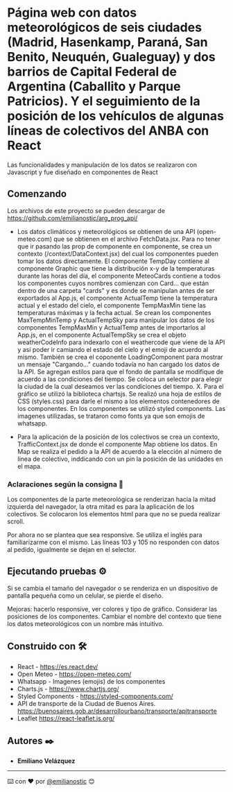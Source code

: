 # Página web con datos meteorológicos de seis ciudades (Madrid, Hasenkamp, Paraná, San Benito, Neuquén, Gualeguay) y dos barrios de Capital Federal de Argentina (Caballito y Parque Patricios). Y el seguimiento de la posición de los vehículos de algunas líneas de colectivos del ANBA con React

Las funcionalidades y manipulación de los datos se realizaron con Javascript y fue diseñado en componentes de React

## Comenzando 

Los archivos de este proyecto se pueden descargar de  https://github.com/emilianostic/arg_prog_api/

* Los datos climáticos y meteorológicos se obtienen de una API (open-meteo.com) que se obtienen en el archivo FetchData.jsx. Para no tener que ir pasando las prop de componente en componente, se crea un contexto (/context/DataContext.jsx) del cual los componentes pueden tomar los datos directamente.
El componente TempDay contiene al componente Graphic que tiene la distribución x-y de la temperaturas durante las horas del día, el componente MeteoCards contiene a todos los componentes cuyos nombres comienzan con Card... que están dentro de una carpeta "cards" y es donde se manipulan antes de ser exportados al App.js, el componente ActualTemp tiene la temperatura actual y el estado del cielo, el componente TempMaxMin tiene las temperaturas máximas y la fecha actual. Se crean los componentes MaxTempMinTemp y ActualTempSky para manipular los datos de los componentes TempMaxMin y ActualTemp antes de importarlos al App.js, en el componente ActualTempSky se crea el objeto weatherCodeInfo para indexarlo con el weathercode que viene de la API y así poder ir camiando el estado del cielo y el emoji de acuerdo al mismo. También se crea el coponente LoadingComponent para mostrar un mensaje "Cargando..." cuando todavía no han cargado los datos de la API. Se agregan estilos para que el fondo de pantalla se modifique de acuerdo a las condiciones del tiempo. Se coloca un selector para elegir la ciudad de la cual deseamos ver las condiciones del tiempo.
X.
Para el gráfico se utilizó la biblioteca chartsjs.
Se realizó una hoja de estilos de CSS (styles.css) para darle el mismo a los elementos contenedores de los componentes. En los componentes se utilizó styled components.
Las imagenes utilizadas, se trataron como fonts ya que son emojis de whatsapp.


* Para la aplicación de la posición de los colectivos se crea un contexto, TrafficContext.jsx de donde el componente Map obtiene los datos. En Map se realiza el pedido a la API de acuerdo a la elección al número de línea de colectivo, inddicando con un pin la posición de las unidades en el mapa. 



### Aclaraciones según la consigna 🔧

Los componentes de la parte meteorológica se renderizan hacia la mitad izquierda del navegador, la otra mitad es para la aplicación de los colectivos. Se colocaron los elementos html para que no se pueda realizar scroll.

Por ahora no se plantea que sea responsive.
Se utiliza el inglés para familiarizarme con el mismo.
Las líneas 103 y 105 no responden con datos al pedido, igualmente se dejan en el selector.


## Ejecutando pruebas ⚙️
Si se cambia el tamaño del navegador o se renderiza en un dispositivo de pantalla pequeña como un celular, se pierde el diseño.

Mejoras: hacerlo responsive, ver colores y tipo de gráfico. 
Considerar las posiciones de los componentes. 
Cambiar el nombre del contexto que tiene los datos meteorológicos con un nombre más intuitivo.


## Construido con 🛠️
* React - https://es.react.dev/
* Open Meteo -  https://open-meteo.com/
* Whatsapp - Imagenes (emojis) de los componentes 
* Charts.js - https://www.chartjs.org/
* Styled Components - https://styled-components.com/
* API de transporte de la Ciudad de Buenos Aires.  https://buenosaires.gob.ar/desarrollourbano/transporte/apitransporte
* Leaflet https://react-leaflet.js.org/
## Autores ✒️

* **Emiliano Velázquez** 

---
⌨️ con ❤️ por [@emilianostic](https://github.com/emilianostic/sobre-mi/) 😊
